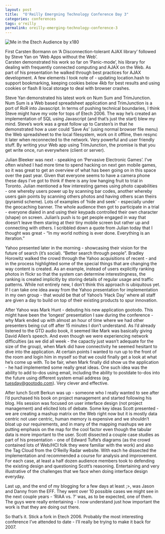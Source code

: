 ```yaml
---
layout: post
title:  "O'Reilly Emergning Technology Conference Day 3"
categories: conferences
tags: o'reilly
permalink: oreilly-emerging-technology-conference-3
---
```


![Me in the Etech Audience by x180](http://static.flickr.com/47/110169934_1f57f65186.jpg)

First Carsten Bormann on &#8216;A Disconnection-tolerant AJAX library&#8217; followed by Steve Yan on &#8216;Web Apps without  the Web&#8217;.<br /> Carsten demonstrated his work so far on &#8216;Panic-mode&#8217;, his library for dealing with frequently connected computing and AJAX on the Web. As part of his presentation he walked through best practices for AJAX development. A few elements I took note of - updating location.hash to support bookmarking, keeping cookies below 4kb for best results and using cookies or flash 8 local storage to deal with browser crashes.

Steve Yan demonstrated his latest work on Num Sum and TrimJunction. Num Sum is a Web based spreadsheet application and TrimJunction is a port of RoR into Javascript. In terms of pushing technical boundaries, I think Steve might have my vote for tops of Etech 2006. The way he&#8217;s created an implementation of SQL using Javascript (and that&#8217;s just the start) blew my mind. Steve&#8217;s work was a great follow up to Carsten&#8217;s in that he demonstrated how a user could &#8216;Save As&#8217; (using normal browser file menu) the Web spreadsheet to the local filesystem, work on it offline, then resync it later when reconnected to the network. Very powerful and user friendly stuff. By writing your Web app using TrimJunction, the promise is that you get write once, run everywhere (client or server).

Julian Bleeker was next - speaking on &#8216;Pervasive Electronic Games&#8217;. I&#8217;ve often wished I had more time to spend hacking on next gen mobile games, so it was great to get an overview of what has been going on in this space over the past year. Given that everyone seems to have a camera phone these days I&#8217;ve got to think if there is any low hanging fruit to trial in Toronto. Julian mentioned a few interesting games using photo capabilities - one whereby users power up by scanning bar codes, another whereby users gain points by scanning others photos and having others scan theirs (pyramid scheme). Lots of examples of &#8216;hide and seek&#8217; - especially under the geocaching banner. The whole audience then got to participate in a trial - everyone dialed in and using their keypads controlled their own character (shape) on screen. Julian&#8217;s push is to get people engaged in way that doesn&#8217;t leave them staring at their tiny mobile screen but rather up and connecting with others. I scribbled down a quote from Julian today that I thought was great - &#8220;In my world nothing is ever done. Everything is an iteration.&#8221;

Yahoo presented later in the morning - showcasing their vision for the future of search (it&#8217;s social). &#8220;Better search through people&#8221;. Bradley Horowitz walked the crowd through the Yahoo acquisitions of recent - and in the process highlighted some of the special things that are changing the way content is created. As an example, instead of users explicitly ranking photos in flickr so that the system can determine interestingness, the ranking is created implicitly by storing details of regular usage and traffic patterns. While not entirely new, I don&#8217;t think this approach is ubiquitous yet. If I can take one idea away from the Yahoo presentation for implementation in my own group - that would be that of Yahoo&#8217;s &#8216;Hack Day&#8217; where all staff are given a day to build on top of their existing products to spur innovation.

After Yahoo was Mark Hunt - debuting his new application gootodo. This might have been the &#8216;longest&#8217; presentation I saw during the conference - why Mark ended up with almost an hour of time where we had other presenters being cut off after 15 minutes I don&#8217;t understand. As I&#8217;d already listened to the GTD audio book, it seemed like Mark was basically giving David Allen&#8217;s speech. And even though we were experiencing network difficulties (as we did all week - the capactiy just wasn&#8217;t adequate for the size of the group), when Mark did have connectivity he seemed hesitant to dive into the application. At certain points I wanted to run up to the front of the room and login him in myself so that we could finally get a look at what he&#8217;s come up with. To be fair, when Mark finally did show us the application - he had implemented some really great ideas. One such idea was the ability to add to-dos using email, including the ability to postdate to-dos into the future using different system email address (eg. tuesday@gootodo.com). Very clever and effective.

After lunch Scott Berkun was up - someone who I really wanted to see after I&#8217;d purchased his book on project management and started following his blog. His session was focused on user interface design (not project management) and elicited lots of debate. Some key ideas Scott presented - we are creating a mashup matrix on the Web right now but it is mostly data centric not user centric, human memory is expensive and we shouldn&#8217;t bloat up our requirements, and in many of the mapping mashups we are putting emphasis on the map for the cool factor even though the tabular data is more important to the user. Scott dissected a couple case studies as part of his presentation - one of Edward Tufte&#8217;s diagrams (as the crowd contained lots of Web/HCI folk they were familiar with the work) and also the Tag Cloud from the O&#8217;Reilly Radar website. With each he dissected the implementation and recommended a course for analysis and improvement. For each case, at least a half dozen audience members took to defending the existing design and questioning Scott&#8217;s reasoning. Entertaining and very illustrative of the challenges that we face when doing interface design everyday.

Last up, and the end of my blogging for a few days at least ;>, was Jason and Danny from the EFF. They went over 10 possible cases we might see in the next couple years - &#8216;RIAA vs. ?&#8217; was, as to be expected, one of them. The guys were really entertaining - I now understand just how important the work is that they are doing out there.

So that&#8217;s it. Stick a fork in Etech 2006. Probably the most interesting conference I&#8217;ve attended to date - I&#8217;ll really be trying to make it back for 2007.
